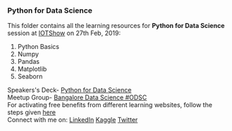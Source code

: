 ### Python for Data Science
This folder contains all the learning resources for <b>Python for Data Science</b> session at <a href="https://www.iotshow.in/training/#python">IOTShow</a> on 27th Feb, 2019:
<ol>
  <li>Python Basics</li>
  <li>Numpy</li>
  <li>Pandas</li>
  <li>Matplotlib</li>
  <li>Seaborn</li>
</ol>
Speakers's Deck- <a href='https://speakerdeck.com/shadab96/python-for-data-science'>Python for Data Science</a>
<br/>Meetup Group- <a href='https://www.meetup.com/Bengaluru-Data-Science-ODSC/'>Bangalore Data Science #ODSC</a>
<br/>For activating free benefits from different learning websites, follow the steps given <a href='https://c-sharpcorner.com/blogs/steps-to-activate-free-access-to-datacamp-pulralsight-linkedin-learning-etc-through-visual-studio-dev-essentials-program'>here</a>
<br/>Connect with me on: <a href='https://www.linkedin.com/in/shadabhussain96/'>LinkedIn</a>    <a href='https://www.kaggle.com/shadabhussain/'>Kaggle</a>    <a href='https://twitter.com/shadabhusain786'>Twitter</a>
